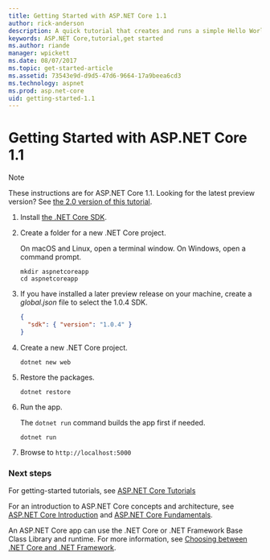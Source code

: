 ```yaml
---
title: Getting Started with ASP.NET Core 1.1
author: rick-anderson
description: A quick tutorial that creates and runs a simple Hello World app using ASP.NET Core 1.1.
keywords: ASP.NET Core,tutorial,get started
ms.author: riande
manager: wpickett
ms.date: 08/07/2017
ms.topic: get-started-article
ms.assetid: 73543e9d-d9d5-47d6-9664-17a9beea6cd3
ms.technology: aspnet
ms.prod: asp.net-core
uid: getting-started-1.1
---
```

# Getting Started with ASP.NET Core 1.1

> [!NOTE]
> These instructions are for ASP.NET Core 1.1. Looking for the latest preview version? See [the 2.0 version of this tutorial](xref:getting-started).

<!-- use this #1 after RTW, check version number
1. Install the .NET Core 1.0.4 SDK from the [.NET Core downloads page](https://microsoft.com/net/download/core/).
-->

1. Install [the .NET Core SDK](https://microsoft.com/net/core).

2. Create a folder for a new .NET Core project.

   On macOS and Linux, open a terminal window. On Windows, open a command prompt.

   ```terminal
   mkdir aspnetcoreapp
   cd aspnetcoreapp
   ```

2. If you have installed a later preview release on your machine, create a *global.json* file to select the 1.0.4 SDK.

   ```json
   {
     "sdk": { "version": "1.0.4" }
   }
   ```

2. Create a new .NET Core project.

   ```terminal
   dotnet new web
   ```
   
   <!-- commenting out for now, restore if this turns out to be a problem still 
   Note: Earlier versions of .NET Core required a `t` parameter, that is, `dotnet new -t web`. If you get an error running `dotnet new web`, run `dotnet --version` to verify that you are using version 1.1.0.
   -->

3.  Restore the packages.

    ```terminal
    dotnet restore
    ```

4. Run the app.

   The `dotnet run` command builds the app first if needed.

   ```terminal
   dotnet run
   ```

5. Browse to `http://localhost:5000`

<!-- H3 to avoid a single-entry internal TOC -->
### Next steps

For getting-started tutorials, see [ASP.NET Core Tutorials](tutorials/index.md)

For an introduction to ASP.NET Core concepts and architecture, see [ASP.NET Core Introduction](index.md) and [ASP.NET Core Fundamentals](fundamentals/index.md).

An ASP.NET Core app can use the .NET Core or .NET Framework Base Class Library and runtime. For more information, see [Choosing between .NET Core and .NET Framework](https://docs.microsoft.com/dotnet/articles/standard/choosing-core-framework-server).
